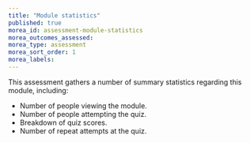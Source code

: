 ```yaml
---
title: "Module statistics"
published: true
morea_id: assessment-module-statistics
morea_outcomes_assessed:
morea_type: assessment
morea_sort_order: 1
morea_labels:
---
```


This assessment gathers a number of summary statistics regarding this module, including:
  * Number of people viewing the module.
  * Number of people attempting the quiz.
  * Breakdown of quiz scores.
  * Number of repeat attempts at the quiz.
